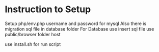 # Instruction to Setup
Setup php/env.php username and password for mysql 
Also there is migration sql file in database folder
For Database use insert sql file
use public/browser folder host

use install.sh
for run script
